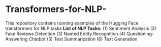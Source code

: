# Transformers-for-NLP-
This repository contains running examples of the Hugging Face transformers for NLP tasks
**List of NLP Tasks:**
(1) Sentiment Analysis
(2) Fake Reviews Detection
(3) Named Entity Recognition 
(4) Questioning-Answering Chatbot
(5) Text Summarization 
(6) Text Generation
